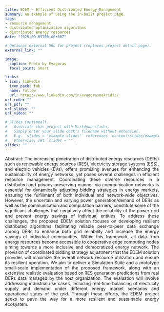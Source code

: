 ```yaml
---
title: EDEM ~ Efficient Distributed Energy Management
summary: An example of using the in-built project page.
tags:
- resource management
- distributed optimization algorithms
- distributed energy resources 
date: "2025-09-09T00:00:00Z"

# Optional external URL for project (replaces project detail page).
external_link: ""

image:
  caption: Photo by Evagoras
  focal_point: Smart

links:
- icon: linkedin
  icon_pack: fab
  name: Follow
  url: https://www.linkedin.com/in/evagorasmakridis/
url_code: ""
url_pdf: ""
url_slides: ""
url_video: ""

# Slides (optional).
#   Associate this project with Markdown slides.
#   Simply enter your slide deck's filename without extension.
#   E.g. `slides = "example-slides"` references `content/slides/example-slides.md`.
#   Otherwise, set `slides = ""`.
slides: ""
---
```

<div align="justify" 

Abstract: The increasing penetration of distributed energy resources (DERs) such as renewable energy sources (RES), electricity storage systems (ESS), and electric vehicles (EVs), offers promising avenues for enhancing the sustainability of energy networks, yet poses several challenges in efficient resource management. Coordinating these diverse resources in a distributed and privacy-preserving manner via communication networks is essential for dynamically adjusting bidding strategies in energy markets, ensuring the fulfillment of both individual and network-wide objectives. However, the uncertain and varying power generation/demand of DERs as well as the communication and computation barriers, constitute some of the significant challenges that negatively affect the reliability of the power grid and prevent energy savings of individual entities. To address these challenges, the proposed EDEM solution focuses on developing resilient distributed algorithms facilitating reliable peer-to-peer data exchange among DERs to enhance both grid reliability and increase the energy savings of individual communities. Within this framework, all data from energy resources become accessible to cooperative edge computing nodes aiming towards a more inclusive and democratized energy network. The provision of coordinated bidding strategy adjustment that the EDEM solution provides will maximize the overall network resource utilization and ensure its resilient operation. We aim to deliver a Simulation Suite and a prototype small-scale implementation of the proposed framework, along with an extensive realistic evaluation based on RES generation predictions from real DERs data managed by the host organization. The evaluation will involve addressing industrial use cases, including real-time balancing of electricity supply and demand under different energy market scenarios and operational states of the grid. Through these efforts, the EDEM project seeks to pave the way for a more resilient and sustainable energy ecosystem.